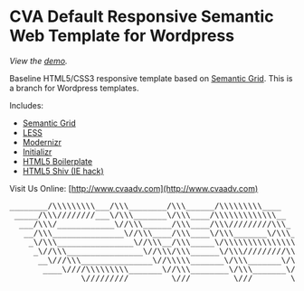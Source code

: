CVA Default Responsive Semantic Web Template for Wordpress
============================================

*View the [demo](http://customers.cvaadv.com/cva-default-responsive/).*

Baseline HTML5/CSS3 responsive template based on [Semantic Grid](http://semantic.gs). This is a branch for Wordpress templates.

Includes:

* [Semantic Grid](http://semantic.gs)
* [LESS](http://lesscss.org)
* [Modernizr](http://www.modernizr.com)
* [Initializr](http://www.initializr.com)
* [HTML5 Boilerplate](http://html5boilerplate.com)
* [HTML5 Shiv (IE hack)](http://code.google.com/p/html5shiv)

Visit Us Online: [http://www.cvaadv.com](http://www.cvaadv.com)

<pre>
________/\\\\\\\\\___/\\\________/\\\______/\\\\\\\\\____        
 _____/\\\////////___\/\\\_______\/\\\____/\\\\\\\\\\\\\__       
  ___/\\\/____________\//\\\______/\\\____/\\\/////////\\\_      
   __/\\\_______________\//\\\____/\\\____\/\\\_______\/\\\_     
    _\/\\\________________\//\\\__/\\\_____\/\\\\\\\\\\\\\\\_    
     _\//\\\________________\//\\\/\\\______\/\\\/////////\\\_   
      __\///\\\_______________\//\\\\\_______\/\\\_______\/\\\_  
       ____\////\\\\\\\\\_______\//\\\________\/\\\_______\/\\\_ 
        _______\/////////_________\///_________\///________\///__
</pre>
